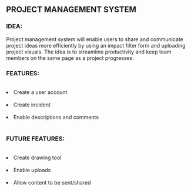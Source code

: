 <h2>PROJECT MANAGEMENT SYSTEM</h2>

<h3>IDEA:</h3>
Project management system will enable users to share and communicate project ideas more efficiently by using an impact filter form and uploading project visuals. The idea is to streamline productivity and keep team members on the same page as a project progresses.

<h3>FEATURES:</h3><br>
<li>Create a user account</li><br>
<li>Create incident</li><br>
<li>Enable descriptions and comments</li><br>

<h3>FUTURE FEATURES:</h3><br>
<li>Create drawing tool</li><br>
<li>Enable uploads</li><br>
<li>Allow content to be sent/shared</li><br>

